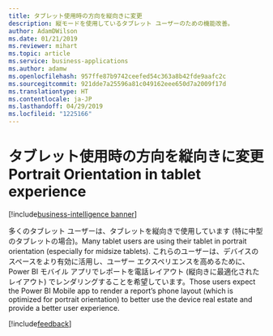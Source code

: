 ```yaml
---
title: タブレット使用時の方向を縦向きに変更
description: 縦モードを使用しているタブレット ユーザーのための機能改善。
author: AdamDWilson
ms.date: 01/21/2019
ms.reviewer: mihart
ms.topic: article
ms.service: business-applications
ms.author: adamw
ms.openlocfilehash: 957ffe87b9742ceefed54c363a8b42fde9aafc2c
ms.sourcegitcommit: 921dde7a25596a81c049162eee650d7a2009f17d
ms.translationtype: HT
ms.contentlocale: ja-JP
ms.lasthandoff: 04/29/2019
ms.locfileid: "1225166"
---
```

#  <a name="portrait-orientation-in-tablet-experience"></a><span data-ttu-id="e6571-103">タブレット使用時の方向を縦向きに変更</span><span class="sxs-lookup"><span data-stu-id="e6571-103">Portrait Orientation in tablet experience</span></span>
[!include[business-intelligence banner](../../includes/business-intelligence.md)]

<span data-ttu-id="e6571-104">多くのタブレット ユーザーは、タブレットを縦向きで使用しています (特に中型のタブレットの場合)。</span><span class="sxs-lookup"><span data-stu-id="e6571-104">Many tablet users are using their tablet in portrait orientation (especially for midsize tablets).</span></span> <span data-ttu-id="e6571-105">これらのユーザーは、デバイスのスペースをより有効に活用し、ユーザー エクスペリエンスを高めるために、Power BI モバイル アプリでレポートを電話レイアウト (縦向きに最適化されたレイアウト) でレンダリングすることを希望しています。</span><span class="sxs-lookup"><span data-stu-id="e6571-105">Those users expect the Power BI Mobile app to render a report’s phone layout (which is optimized for portrait orientation) to better use the device real estate and provide a better user experience.</span></span>

[!include[feedback](../includes/mobile-feedback.md)]

